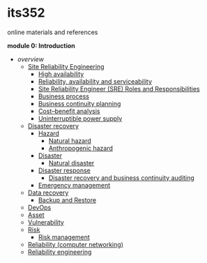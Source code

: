 # its352
online materials and references

__module 0: Introduction__

* _overview_
  * [Site Reliability Engineering](https://en.wikipedia.org/wiki/Site\_Reliability\_Engineering)
    * [High availability](https://en.wikipedia.org/wiki/High\_availability)
    * [Reliability, availability and serviceability](https://en.wikipedia.org/wiki/Reliability,\_availability\_and\_serviceability)
    * [Site Reliability Engineer (SRE) Roles and Responsibilities](https://victorops.com/blog/site-reliability-engineer-sre-roles-and-responsibilities)
    * [Business process](https://en.wikipedia.org/wiki/Business\_process)
    * [Business continuity planning](https://en.wikipedia.org/wiki/Business\_continuity\_planning)
    * [Cost–benefit analysis](https://en.wikipedia.org/wiki/Cost%E2%80%93benefit\_analysis)
    * [Uninterruptible power supply](https://en.wikipedia.org/wiki/Uninterruptible\_power\_supply)
  * [Disaster recovery](https://en.wikipedia.org/wiki/Disaster\_recovery)
    * [Hazard](https://en.wikipedia.org/wiki/Hazard)
      * [Natural hazard](https://en.wikipedia.org/wiki/Natural\_hazard)
      * [Anthropogenic hazard](https://en.wikipedia.org/wiki/Anthropogenic\_hazard)
    * [Disaster](https://en.wikipedia.org/wiki/Disaster)
      * [Natural disaster](https://en.wikipedia.org/wiki/Natural\_disaster)
    * [Disaster response](https://en.wikipedia.org/wiki/Disaster\_response)
      * [Disaster recovery and business continuity auditing](https://en.wikipedia.org/wiki/Disaster\_recovery\_and\_business\_continuity\_auditing)
    * [Emergency management](https://en.wikipedia.org/wiki/Emergency\_management)
  * [Data recovery](https://en.wikipedia.org/wiki/Data\_recovery)
    * [Backup and Restore](https://en.wikipedia.org/wiki/Backup\_and\_Restore)
  * [DevOps](https://en.wikipedia.org/wiki/DevOps)
  * [Asset](https://en.wikipedia.org/wiki/Asset\_\(computer\_security\))
  * [Vulnerability](https://en.wikipedia.org/wiki/Vulnerability\_\(computing\))
  * [Risk](https://en.wikipedia.org/wiki/Risk)
    * [Risk management](https://en.wikipedia.org/wiki/Risk\_management)
  * [Reliability (computer networking)](https://en.wikipedia.org/wiki/Reliability\_\(computer\_networking\))
  * [Reliability engineering](https://en.wikipedia.org/wiki/Reliability\_engineering)